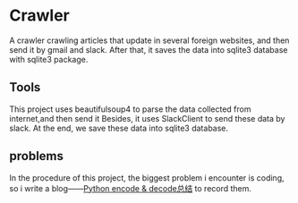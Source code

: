 # Crawler
A crawler crawling articles that update in several foreign websites, and then send it by gmail and slack.
After that, it saves the data into sqlite3 database with sqlite3 package.

## Tools
This project uses beautifulsoup4 to parse the data collected from internet,and then send it 
Besides, it uses SlackClient to send these data by slack.
At the end, we save these data into sqlite3 database.

## problems
In the procedure of this project, the biggest problem i encounter is coding, so i write a blog——[Python encode & decode总结](https://mrtriste.github.io/2017/03/01/python-coding/) to record them.
